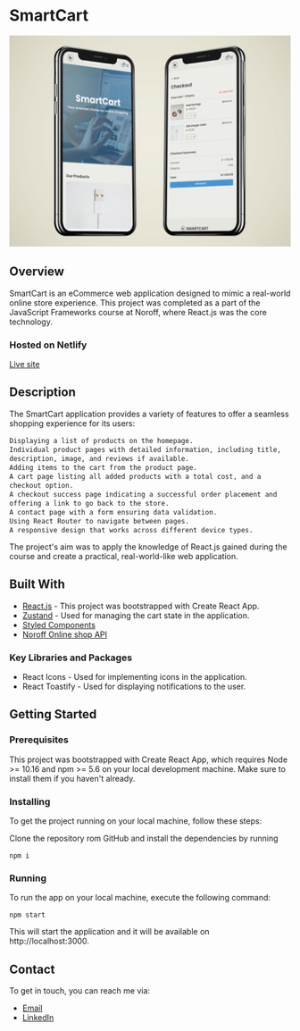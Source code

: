 # SmartCart

![Preview](./src/assets/smartcart_mockup.png)

## Overview

SmartCart is an eCommerce web application designed to mimic a real-world online store experience. This project was completed as a part of the JavaScript Frameworks course at Noroff, where React.js was the core technology.

### Hosted on Netlify
[Live site](https://smartcart-js-frameworks.netlify.app/)

## Description

The SmartCart application provides a variety of features to offer a seamless shopping experience for its users:

    Displaying a list of products on the homepage.
    Individual product pages with detailed information, including title, description, image, and reviews if available.
    Adding items to the cart from the product page.
    A cart page listing all added products with a total cost, and a checkout option.
    A checkout success page indicating a successful order placement and offering a link to go back to the store.
    A contact page with a form ensuring data validation.
    Using React Router to navigate between pages.
    A responsive design that works across different device types.

The project's aim was to apply the knowledge of React.js gained during the course and create a practical, real-world-like web application.

## Built With
- [React.js](https://react.dev/) - This project was bootstrapped with Create React App.
- [Zustand](https://www.npmjs.com/package/zustand) - Used for managing the cart state in the application.
- [Styled Components](https://styled-components.com/)
- [Noroff Online shop API](https://noroff-api-docs.netlify.app/basic-endpoints/online-shop)
    
### Key Libraries and Packages
- React Icons - Used for implementing icons in the application.
- React Toastify - Used for displaying notifications to the user.

## Getting Started

### Prerequisites

This project was bootstrapped with Create React App, which requires Node >= 10.16 and npm >= 5.6 on your local development machine. Make sure to install them if you haven't already.

### Installing

To get the project running on your local machine, follow these steps:

Clone the repository rom GitHub and install the dependencies by running

    npm i

### Running

To run the app on your local machine, execute the following command:

    npm start

This will start the application and it will be available on http://localhost:3000.

## Contact

To get in touch, you can reach me via:

- [Email](mailto:maytoveh@gmail.com)
- [LinkedIn](https://no.linkedin.com/in/may-tove-hovdal-24b406153)
